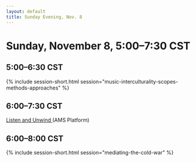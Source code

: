 ```yaml
---
layout: default
title: Sunday Evening, Nov. 8
---
```


# Sunday, November 8, 5:00–7:30 CST


## 5:00–6:30 CST
{% include session-short.html session="music-interculturality-scopes-methods-approaches" %}

## 6:00–7:30 CST
<p class="non-session"><a href="">Listen and Unwind </a><span class="room">(AMS Platform)</span>
</p>

## 6:00–8:00 CST
{% include session-short.html session="mediating-the-cold-war" %}



